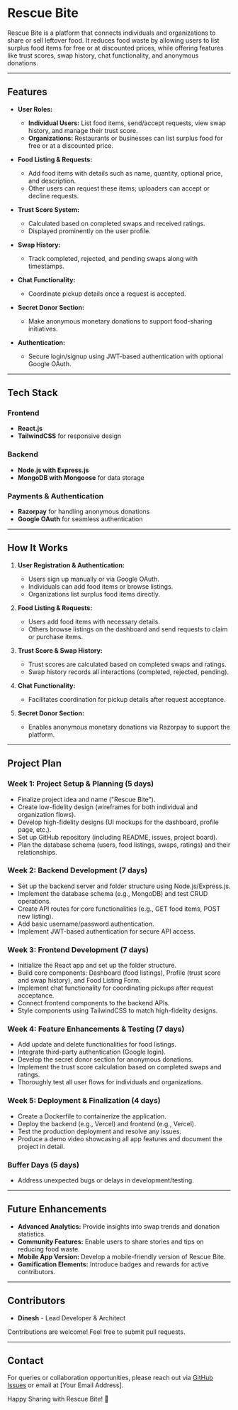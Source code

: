 # Rescue Bite

Rescue Bite is a platform that connects individuals and organizations to share or sell leftover food. It reduces food waste by allowing users to list surplus food items for free or at discounted prices, while offering features like trust scores, swap history, chat functionality, and anonymous donations.

---

## Features

- **User Roles:**
  - **Individual Users:** List food items, send/accept requests, view swap history, and manage their trust score.
  - **Organizations:** Restaurants or businesses can list surplus food for free or at a discounted price.

- **Food Listing & Requests:**
  - Add food items with details such as name, quantity, optional price, and description.
  - Other users can request these items; uploaders can accept or decline requests.

- **Trust Score System:**
  - Calculated based on completed swaps and received ratings.
  - Displayed prominently on the user profile.

- **Swap History:**
  - Track completed, rejected, and pending swaps along with timestamps.

- **Chat Functionality:**
  - Coordinate pickup details once a request is accepted.

- **Secret Donor Section:**
  - Make anonymous monetary donations to support food-sharing initiatives.

- **Authentication:**
  - Secure login/signup using JWT-based authentication with optional Google OAuth.

---

## Tech Stack

### Frontend
- **React.js**
- **TailwindCSS** for responsive design

### Backend
- **Node.js with Express.js**
- **MongoDB with Mongoose** for data storage

### Payments & Authentication
- **Razorpay** for handling anonymous donations
- **Google OAuth** for seamless authentication

---

## How It Works

1. **User Registration & Authentication:**
   - Users sign up manually or via Google OAuth.
   - Individuals can add food items or browse listings.
   - Organizations list surplus food items directly.

2. **Food Listing & Requests:**
   - Users add food items with necessary details.
   - Others browse listings on the dashboard and send requests to claim or purchase items.

3. **Trust Score & Swap History:**
   - Trust scores are calculated based on completed swaps and ratings.
   - Swap history records all interactions (completed, rejected, pending).

4. **Chat Functionality:**
   - Facilitates coordination for pickup details after request acceptance.

5. **Secret Donor Section:**
   - Enables anonymous monetary donations via Razorpay to support the platform.

---

## Project Plan

### Week 1: Project Setup & Planning (5 days)
- Finalize project idea and name ("Rescue Bite").
- Create low-fidelity design (wireframes for both individual and organization flows).
- Develop high-fidelity designs (UI mockups for the dashboard, profile page, etc.).
- Set up GitHub repository (including README, issues, project board).
- Plan the database schema (users, food listings, swaps, ratings) and their relationships.

### Week 2: Backend Development (7 days)
- Set up the backend server and folder structure using Node.js/Express.js.
- Implement the database schema (e.g., MongoDB) and test CRUD operations.
- Create API routes for core functionalities (e.g., GET food items, POST new listing).
- Add basic username/password authentication.
- Implement JWT-based authentication for secure API access.

### Week 3: Frontend Development (7 days)
- Initialize the React app and set up the folder structure.
- Build core components: Dashboard (food listings), Profile (trust score and swap history), and Food Listing Form.
- Implement chat functionality for coordinating pickups after request acceptance.
- Connect frontend components to the backend APIs.
- Style components using TailwindCSS to match high-fidelity designs.

### Week 4: Feature Enhancements & Testing (7 days)
- Add update and delete functionalities for food listings.
- Integrate third-party authentication (Google login).
- Develop the secret donor section for anonymous donations.
- Implement the trust score calculation based on completed swaps and ratings.
- Thoroughly test all user flows for individuals and organizations.

### Week 5: Deployment & Finalization (4 days)
- Create a Dockerfile to containerize the application.
- Deploy the backend (e.g., Vercel) and frontend (e.g., Vercel).
- Test the production deployment and resolve any issues.
- Produce a demo video showcasing all app features and document the project in detail.

### Buffer Days (5 days)
- Address unexpected bugs or delays in development/testing.

---

## Future Enhancements

- **Advanced Analytics:** Provide insights into swap trends and donation statistics.
- **Community Features:** Enable users to share stories and tips on reducing food waste.
- **Mobile App Version:** Develop a mobile-friendly version of Rescue Bite.
- **Gamification Elements:** Introduce badges and rewards for active contributors.

---

## Contributors

- **Dinesh** - Lead Developer & Architect

Contributions are welcome! Feel free to submit pull requests.

---

## Contact

For queries or collaboration opportunities, please reach out via [GitHub Issues](https://github.com) or email at [Your Email Address].

Happy Sharing with Rescue Bite! 🚀